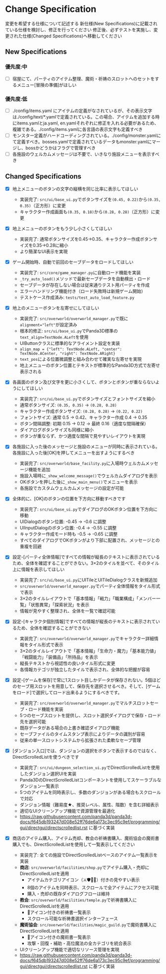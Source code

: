 # Change Specification

変更を希望する仕様について記述する
新仕様(New Specifications)に記載されている仕様を検討し、修正を行ってください
修正後、必ずテストを実施し、変更された仕様(Changed Specifications)へ移動してください

## New Specifications

### 優先度:中

- [ ] 宿屋にて、パーティのアイテム整理、魔術・祈祷のスロットへのセットをするメニュー[冒険の準備]がほしい

### 優先度:低

- [ ] ./config/items.yaml にアイテムの定義がなされているが、その表示文字は./config/text/*.yamlで定義されている。この場合、アイテムを追加する時にitems.yamlとja.yaml, en.yamlそれぞれに修正を入れる必要があるため、複雑である。./config/items.yamlに各言語の表示文字も定義すべき
- [ ] モンスター定義がハードコーディングされている。./config/monster.yamlにて定義すべき。bosses.yamlで定義されているデータもmonster.yamlにマージし、bossかどうかはフラグで管理すべき
- [ ] 各施設のウェルカムメッセージは不要で、いきなり施設メニューを表示すべき

## Changed Specifications

- [x] 地上メニューのボタンの文字の縦横を同じ比率に表示してほしい
  - 実装完了: `src/ui/base_ui.py`でボタンサイズを`(0.45, 0.22)`から`(0.35, 0.35)`（正方形）に変更
  - キャラクター作成画面も`(0.35, 0.18)`から`(0.28, 0.28)`（正方形）に変更
  
- [x] 地上メニューのボタンをもう少し小さくしてほしい
  - 実装完了: 通常ボタンサイズを0.45→0.35、キャラクター作成ボタンサイズを0.35→0.28に縮小
  - より簡潔なUI表示を実現
  
- [x] ゲーム開始時、自動で前回のセーブデータをロードしてほしい
  - 実装完了: `src/core/game_manager.py`に自動ロード機能を実装
  - `_try_auto_load()`メソッドで最新セーブデータを自動検出・ロード
  - セーブデータが存在しない場合は従来通りテスト用パーティを作成
  - エラーハンドリング機能付き（ロード失敗時は新規ゲーム開始）
  - テストケース作成済み: `tests/test_auto_load_feature.py`

- [x] 地上のメニューボタンを左寄せにしてほしい
  - 実装完了: `src/overworld/overworld_manager.py`で既に`alignment="left"`が設定済み
  - 根本的修正: `src/ui/base_ui.py`でPanda3D標準の`text_align=TextNode.ALeft`を使用
  - UIButtonクラスに標準的なアライメント設定を実装
  - `align_map = {"left": TextNode.ALeft, "center": TextNode.ACenter, "right": TextNode.ARight}`
  - `text_pos`による位置微調整と組み合わせて確実な左寄せを実現
  - 地上メニューのボタン位置とテキストが標準的なPanda3D方式で左寄せ表示される

- [x] 各画面のボタン及び文字を更に小さくして、ボタンとボタンが重ならないようにしてほしい
  - 実装完了: `src/ui/base_ui.py`でボタンサイズとフォントサイズを縮小
  - 通常ボタンサイズ: `(0.35, 0.35)` → `(0.28, 0.28)`
  - キャラクター作成ボタンサイズ: `(0.28, 0.28)` → `(0.22, 0.22)`
  - フォントサイズ: 通常 0.5 → 0.42、キャラクター作成 0.4 → 0.35
  - ボタン間隔調整: 初期 0.15 → 0.12 → 最終 0.16（適度な間隔確保）
  - ダイアログボタンサイズも同様に縮小
  - ボタンが重ならず、かつ適度な間隔で見やすいレイアウトを実現

- [x] 各施設に入った後のメッセージと施設のメニューが同時に表示されている。各施設に入った後[OK]を押してメニューを出すようにするべき
  - 実装完了: `src/overworld/base_facility.py`に入場時ウェルカムメッセージ機能を追加
  - 施設入場時に`_show_welcome_message()`でウェルカムダイアログを表示
  - OKボタンを押した後に`_show_main_menu()`でメニューを表示
  - 各施設でカスタムウェルカムメッセージの設定が可能

- [x] 全体的に、[OK]のボタンの位置を下方向に移動すべきです
  - 実装完了: `src/ui/base_ui.py`でダイアログのOKボタン位置を下方向に移動
  - UIDialogのボタン位置: -0.45 → -0.6 に調整
  - UIInputDialogのボタン位置: -0.4 → -0.55 に調整
  - キャラクター作成モード時も -0.5 → -0.65 に調整
  - すべてのダイアログでOKボタンがより下部に配置され、メッセージとの重複を回避

- [x] 設定-[パーティ全体情報]ですべての情報が縦長のテキストに表示されているため、全体を確認することができない。3×2のタイルを並べて、そのタイル上に情報を表示してほしい
  - 実装完了: `src/ui/base_ui.py`にUITileとUITileDialogクラスを新規追加
  - `src/overworld/overworld_manager.py`でパーティ全体情報をタイル形式で表示
  - 3×2のタイルレイアウトで「基本情報」「戦力」「職業構成」「メンバー一覧」「状態異常」「探索状況」を表示
  - 情報が見やすく整理され、全体を一覧で確認可能

- [x] 設定-[キャラクタ個別情報]ですべての情報が縦長のテキストに表示されているため、全体を確認することができない
  - 実装完了: `src/overworld/overworld_manager.py`でキャラクター詳細情報をタイル形式で表示
  - 3×2のタイルレイアウトで「基本情報」「生命力・魔力」「基本能力値」「戦闘能力」「装備品」「所持品」を表示
  - 縦長テキストから視認性の良いタイル形式に変更
  - 各情報カテゴリが独立したタイルで表示され、全体的な把握が容易

- [x] 設定-[ゲームを保存]で常に1スロット目しかデータが保存されない。5個ほどのセーブ用スロットを用意して、保存先を選択させるべき。そして、[ゲームをロード]で選択してロード出来るようにするべきです。
  - 実装完了: `src/overworld/overworld_manager.py`でマルチスロットセーブ・ロード機能を実装
  - 5つのセーブスロットを提供し、スロット選択ダイアログで保存・ロード先を選択可能
  - 既存データがある場合の上書き確認ダイアログ機能
  - セーブファイルのタイムスタンプ表示によりデータの識別が容易
  - 従来の単一スロットシステムから拡張された柔軟なセーブ管理

- [x] [ダンジョン入口]では、ダンジョンの選択をボタンで表示するのではなく、DirectScrolledListを使うべきです
  - 実装完了: `src/ui/dungeon_selection_ui.py`でDirectScrolledListを使用したダンジョン選択UIを実装
  - Panda3DのDirectScrolledListコンポーネントを使用してスケーラブルなダンジョン一覧表示
  - 5つのアイテムを同時表示し、多数のダンジョンがある場合もスクロールで対応
  - ダンジョン情報（難易度★、推奨レベル、属性、階数）を含む詳細表示
  - 適切なUIクリーンアップ機能で資源管理を最適化
  - https://raw.githubusercontent.com/panda3d/panda3d-docs/f645db193247d008e52ff76de6a173c3ec95c9ef/programming/gui/directgui/directscrolledlist.rst に基づく実装

- [x] 商店のアイテム購入、アイテム売却、教会の祈祷書購入、魔術協会の魔術書購入でも、DirectScrolledListを使用して一覧表示してください
  - 実装完了: 全ての施設でDirectScrolledListベースのアイテム一覧表示を実装
  - **商店**: `src/overworld/facilities/shop.py`でアイテム購入・売却にDirectScrolledListを適用
    - アイテムカテゴリアイコン（⚔🛡🧪🔧）付きの見やすい表示
    - 8個のアイテムを同時表示、スクロールで全アイテムにアクセス可能
    - 購入・売却の既存ダイアログフローは維持
  - **教会**: `src/overworld/facilities/temple.py`で祈祷書購入にDirectScrolledListを適用
    - 📜アイコン付きの祈祷書一覧表示
    - スクロール可能な祈祷書選択インターフェース
  - **魔術協会**: `src/overworld/facilities/magic_guild.py`で魔術書購入にDirectScrolledListを適用
    - 🔮アイコン付きの魔術書一覧表示
    - 攻撃・回復・補助・高位魔法の全カテゴリを統合表示
  - UIクリーンアップ機能で適切なリソース管理を実現
  - https://raw.githubusercontent.com/panda3d/panda3d-docs/f645db193247d008e52ff76de6a173c3ec95c9ef/programming/gui/directgui/directscrolledlist.rst に基づく実装

